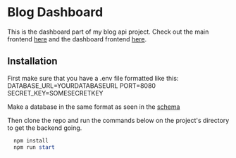 # Blog Dashboard

This is the dashboard part of my blog api project.
Check out the main frontend [here](https://github.com/AndreiFlau/Project---Blog-Api-Frontend) and the dashboard frontend [here](https://github.com/AndreiFlau/Project---Blog-Api-Dashboard).

## Installation

First make sure that you have a .env file formatted like this:
DATABASE_URL=YOURDATABASEURL
PORT=8080
SECRET_KEY=SOMESECRETKEY

Make a database in the same format as seen in the [schema](prisma/schema.prisma)

Then clone the repo and run the commands below on the project's directory to get the backend going.

```powershell
  npm install
  npm run start
```
